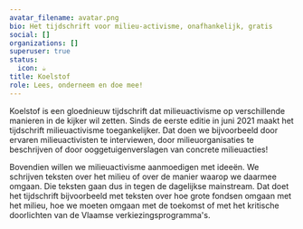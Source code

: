 ```yaml
---
avatar_filename: avatar.png
bio: Het tijdschrift voor milieu-activisme, onafhankelijk, gratis
social: []
organizations: []
superuser: true
status:
  icon: ☕️
title: Koelstof
role: Lees, onderneem en doe mee!
---
```

Koelstof is een gloednieuw tijdschrift dat milieuactivisme op verschillende manieren in de kijker wil zetten. Sinds de eerste editie in juni 2021 maakt het tijdschrift milieuactivisme toegankelijker. Dat doen we bijvoorbeeld door ervaren milieuactivisten te interviewen, door milieuorganisaties te beschrijven of door ooggetuigenverslagen van concrete milieuacties!

Bovendien willen we milieuactivisme aanmoedigen met ideeën. We schrijven teksten over het milieu of over de manier waarop we daarmee omgaan. Die teksten gaan dus in tegen de dagelijkse mainstream. Dat doet het tijdschrift bijvoorbeeld met teksten over hoe grote fondsen omgaan met het milieu, hoe we moeten omgaan met de toekomst of met het kritische doorlichten van de Vlaamse verkiezingsprogramma's.